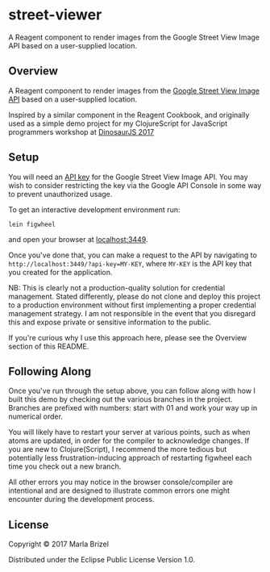 # street-viewer

A Reagent component to render images from the Google Street View Image API based on a
user-supplied location.

## Overview

A Reagent component to render images from the [Google Street View Image API](https://developers.google.com/maps/documentation/streetview/intro) based on a
user-supplied location. 

Inspired by a similar component in the Reagent Cookbook, and originally used as
a simple demo project for my ClojureScript for JavaScript programmers workshop at
[DinosaurJS 2017](https://dinosaurjs.org/)

## Setup

You will need an [API key](https://developers.google.com/maps/documentation/streetview/get-api-key) for the Google Street View Image API. You may wish
to consider restricting the key via the Google API Console in some way to prevent unauthorized usage.

To get an interactive development environment run:

    lein figwheel

and open your browser at [localhost:3449](http://localhost:3449/).

Once you've done that, you can make a request to the API by navigating to
`http://localhost:3449/?api-key=MY-KEY`, where `MY-KEY` is the API key that you created for the application.

NB: This is clearly not a production-quality solution for credential management. Stated differently, please do not clone and deploy this project to a production environment without first implementing a proper credential management strategy. I am not responsible in the event that you disregard this and expose private or sensitive information to the public.

If you're curious why I use this approach here, please see the Overview section of this README.

## Following Along

Once you've run through the setup above, you can follow along with how I built
this demo by checking out the various branches in the project. Branches are
prefixed with numbers: start with 01 and work your way up in numerical order.

You will likely have to restart your server at various points, such as when
atoms are updated, in order for the compiler to acknowledge changes. If you are
new to Clojure(Script), I recommend the more tedious but potentially less
frustration-inducing approach of restarting
figwheel each time you check out a new branch.

All other errors you may notice in the browser console/compiler are intentional and
are designed to illustrate common errors one might encounter during the
development process. 

## License

Copyright © 2017 Marla Brizel

Distributed under the Eclipse Public License Version 1.0.
